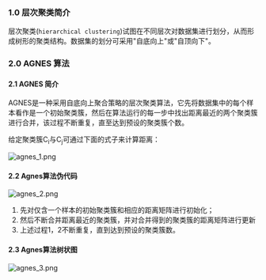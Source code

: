 ### 1.0 层次聚类简介
层次聚类(`hierarchical clustering`)试图在不同层次对数据集进行划分，从而形成树形的聚类结构。数据集的划分可采用"自底向上"或"自顶向下"。

### 2.0 AGNES 算法
#### 2.1 AGNES 简介
AGNES是一种采用自底向上聚合策略的层次聚类算法，它先将数据集中的每个样本看作是一个初始聚类簇，然后在算法运行的每一步中找出距离最近的两个聚类簇进行合并，该过程不断重复，直至达到预设的聚类簇个数。

给定聚类簇C<sub>i</sub>与C<sub>j</sub>可通过下面的式子来计算距离：

![agnes_1.png](https://i.imgur.com/XZl6Qxh.png)

#### 2.2 Agnes算法伪代码

![agnes_2.png](https://i.imgur.com/ZAJiS9Y.png)

1. 先对仅含一个样本的初始聚类簇和相应的距离矩阵进行初始化；
2. 然后不断合并距离最近的聚类簇，并对合并得到的聚类簇的距离矩阵进行更新
3. 上述过程1，2不断重复，直到达到预设的聚类簇数。

#### 2.3 Agnes算法树状图

![agnes_3.png](https://i.imgur.com/H9vP5Px.png)
